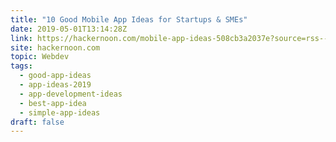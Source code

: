 ```yaml
---
title: "10 Good Mobile App Ideas for Startups & SMEs"
date: 2019-05-01T13:14:28Z
link: https://hackernoon.com/mobile-app-ideas-508cb3a2037e?source=rss----3a8144eabfe3---4
site: hackernoon.com
topic: Webdev
tags:
  - good-app-ideas
  - app-ideas-2019
  - app-development-ideas
  - best-app-idea
  - simple-app-ideas
draft: false
---
```


